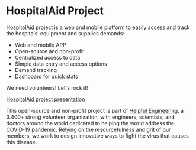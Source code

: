 # HospitalAid Project

[HospitalAid](http://hospitalaid.org) project is a web and mobile platform to easily access and track the hospitals’ equipment and supplies demands:
* Web and mobile APP
* Open-source and non-profit
* Centralized access to data
* Simple data entry and access options
* Demand tracking
* Dashboard for quick stats

We need volunteers! Let's rock it!

[HospitalAid project presentation](https://drive.google.com/open?id=1I_YQdmUoEkiHJhJspXZp-FAOnVxafSbl)

This open-source and non-profit project is part of [Helpful Engineering](https://helpfulengineering.org/), a 3.400+ strong volunteer organization, with engineers, scientists, and doctors around the world dedicated to helping the world address the COVID-19 pandemic. Relying on the resourcefulness and grit of our members, we work to design innovative ways to fight the virus that causes this disease.
